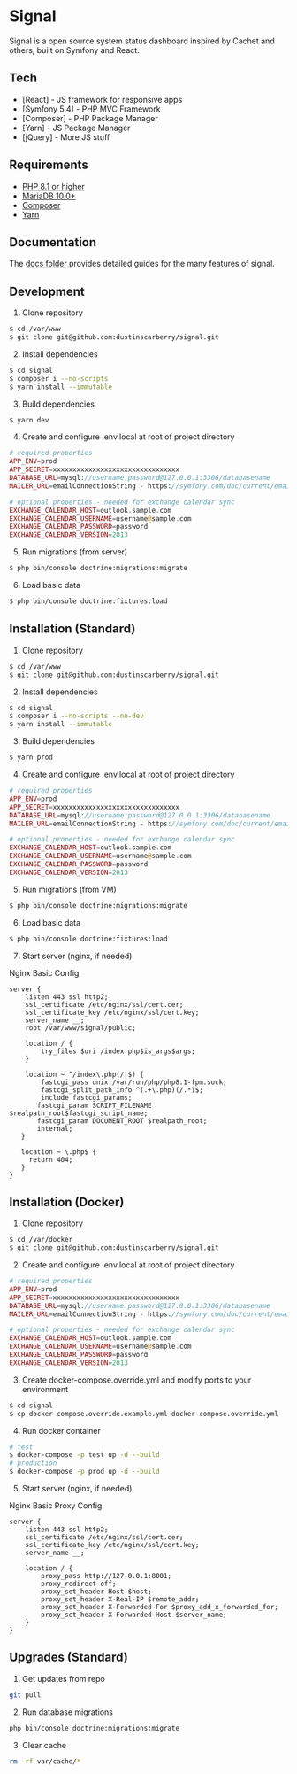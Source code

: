 # Signal

Signal is a open source system status dashboard inspired by Cachet and others, built on Symfony and React.

## Tech ##

* [React] - JS framework for responsive apps
* [Symfony 5.4] - PHP MVC Framework
* [Composer] - PHP Package Manager
* [Yarn] - JS Package Manager
* [jQuery] - More JS stuff

## Requirements ##

* [PHP 8.1 or higher](https://www.php.net/)
* [MariaDB 10.0+](https://mariadb.org/)
* [Composer](https://getcomposer.org/)
* [Yarn](https://yarnpkg.com/)

## Documentation ##

The [docs folder](docs/) provides detailed guides for the many features of signal.

## Development

1. Clone repository

```sh
$ cd /var/www
$ git clone git@github.com:dustinscarberry/signal.git
```

2. Install dependencies

```sh
$ cd signal
$ composer i --no-scripts
$ yarn install --immutable
```

3. Build dependencies

```sh
$ yarn dev
```

4. Create and configure .env.local at root of project directory

```php
# required properties
APP_ENV=prod
APP_SECRET=xxxxxxxxxxxxxxxxxxxxxxxxxxxxxxxx
DATABASE_URL=mysql://username:password@127.0.0.1:3306/databasename
MAILER_URL=emailConnectionString - https://symfony.com/doc/current/email.html#configuration

# optional properties - needed for exchange calendar sync
EXCHANGE_CALENDAR_HOST=outlook.sample.com
EXCHANGE_CALENDAR_USERNAME=username@sample.com
EXCHANGE_CALENDAR_PASSWORD=password
EXCHANGE_CALENDAR_VERSION=2013
```

5. Run migrations (from server)

```sh
$ php bin/console doctrine:migrations:migrate
```

6. Load basic data
```sh
$ php bin/console doctrine:fixtures:load
```

## Installation (Standard)

1. Clone repository

```sh
$ cd /var/www
$ git clone git@github.com:dustinscarberry/signal.git
```

2. Install dependencies

```sh
$ cd signal
$ composer i --no-scripts --no-dev
$ yarn install --immutable
```

3. Build dependencies

```sh
$ yarn prod
```

4. Create and configure .env.local at root of project directory

```php
# required properties
APP_ENV=prod
APP_SECRET=xxxxxxxxxxxxxxxxxxxxxxxxxxxxxxxx
DATABASE_URL=mysql://username:password@127.0.0.1:3306/databasename
MAILER_URL=emailConnectionString - https://symfony.com/doc/current/email.html#configuration

# optional properties - needed for exchange calendar sync
EXCHANGE_CALENDAR_HOST=outlook.sample.com
EXCHANGE_CALENDAR_USERNAME=username@sample.com
EXCHANGE_CALENDAR_PASSWORD=password
EXCHANGE_CALENDAR_VERSION=2013
```

5. Run migrations (from VM)

```sh
$ php bin/console doctrine:migrations:migrate
```

6. Load basic data
```sh
$ php bin/console doctrine:fixtures:load
```

7. Start server (nginx, if needed)

Nginx Basic Config

```nginx
server {
    listen 443 ssl http2;
    ssl_certificate /etc/nginx/ssl/cert.cer;
    ssl_certificate_key /etc/nginx/ssl/cert.key;
    server_name __;
    root /var/www/signal/public;

    location / {
        try_files $uri /index.php$is_args$args;
    }

    location ~ ^/index\.php(/|$) {
        fastcgi_pass unix:/var/run/php/php8.1-fpm.sock;
        fastcgi_split_path_info ^(.+\.php)(/.*)$;
        include fastcgi_params;
       fastcgi_param SCRIPT_FILENAME $realpath_root$fastcgi_script_name;
       fastcgi_param DOCUMENT_ROOT $realpath_root;
       internal;
   }

   location ~ \.php$ {
     return 404;
   }
}
```

## Installation (Docker)

1. Clone repository

```sh
$ cd /var/docker
$ git clone git@github.com:dustinscarberry/signal.git
```

2. Create and configure .env.local at root of project directory

```php
# required properties
APP_ENV=prod
APP_SECRET=xxxxxxxxxxxxxxxxxxxxxxxxxxxxxxxx
DATABASE_URL=mysql://username:password@127.0.0.1:3306/databasename
MAILER_URL=emailConnectionString - https://symfony.com/doc/current/email.html#configuration

# optional properties - needed for exchange calendar sync
EXCHANGE_CALENDAR_HOST=outlook.sample.com
EXCHANGE_CALENDAR_USERNAME=username@sample.com
EXCHANGE_CALENDAR_PASSWORD=password
EXCHANGE_CALENDAR_VERSION=2013
```

3. Create docker-compose.override.yml and modify ports to your environment
```sh
$ cd signal
$ cp docker-compose.override.example.yml docker-compose.override.yml
```

4. Run docker container

```sh
# test
$ docker-compose -p test up -d --build
# production
$ docker-compose -p prod up -d --build
```

5. Start server (nginx, if needed)

Nginx Basic Proxy Config

```nginx
server {
    listen 443 ssl http2;
    ssl_certificate /etc/nginx/ssl/cert.cer;
    ssl_certificate_key /etc/nginx/ssl/cert.key;
    server_name __;

    location / {
        proxy_pass http://127.0.0.1:8001;
        proxy_redirect off;
        proxy_set_header Host $host;
        proxy_set_header X-Real-IP $remote_addr;
        proxy_set_header X-Forwarded-For $proxy_add_x_forwarded_for;
        proxy_set_header X-Forwarded-Host $server_name;
    }
}
```

## Upgrades (Standard)

1. Get updates from repo

```sh
git pull
```

2. Run database migrations

```sh
php bin/console doctrine:migrations:migrate
```

3. Clear cache

```sh
rm -rf var/cache/*
```
